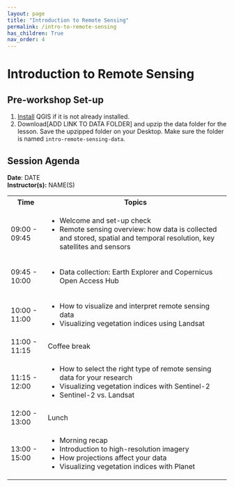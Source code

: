```yaml
---
layout: page
title: "Introduction to Remote Sensing"
permalink: /intro-to-remote-sensing
has_children: True
nav_order: 4
---
```


# Introduction to Remote Sensing

## Pre-workshop Set-up
1. [Install](https://www.qgis.org/en/site/forusers/download.html) QGIS if it is not already installed.
2. Download[ADD LINK TO DATA FOLDER] and upzip the data folder for the lesson. Save the upzipped folder on your Desktop. Make sure the folder is named `intro-remote-sensing-data`. 

## Session Agenda
**Date**: DATE  
**Instructor(s):** NAME(S)

<table>
  <tbody>
    <tr>
      <th align="center">Time</th>
      <th align="center">Topics</th>
    </tr>
    <tr>
      <td>09:00 - 09:45</td>
      <td>
        <ul>
            <li>Welcome and set-up check</li>
            <li>Remote sensing overview: how data is collected and stored, spatial and temporal resolution, key satellites and sensors</li>
         </ul>
      </td>
    </tr>
    <tr>
      <td>09:45 - 10:00</td>
      <td>
        <ul>
            <li>Data collection: Earth Explorer and Copernicus Open Access Hub</li>
        </ul>
      </td>
    </tr>
    <tr>
      <td>10:00 - 11:00</td>
      <td>
        <ul>
            <li>How to visualize and interpret remote sensing data</li>
            <li>Visualizing vegetation indices using Landsat</li>
          </ul>
      </td>
    </tr>
    <tr>
      <td>11:00 - 11:15</td>
      <td>Coffee break</td>
    </tr>
    <tr>
      <td>11:15 - 12:00</td>
      <td>
        <ul>
            <li>How to select the right type of remote sensing data for your research</li>
            <li>Visualizing vegetation indices with Sentinel-2</li>
            <li>Sentinel-2 vs. Landsat</li>
          </ul>
      </td>
    </tr>
     <tr>
      <td>12:00 - 13:00</td>
      <td>Lunch</td>
    </tr>
    <tr>
      <td>13:00 - 15:00</td>
      <td>
        <ul>
            <li>Morning recap</li>
            <li>Introduction to high-resolution imagery</li>
            <li>How projections affect your data</li>
            <li>Visualizing vegetation indices with Planet</li>
          </ul>
      </td>
    </tr>
  </tbody>
</table>


